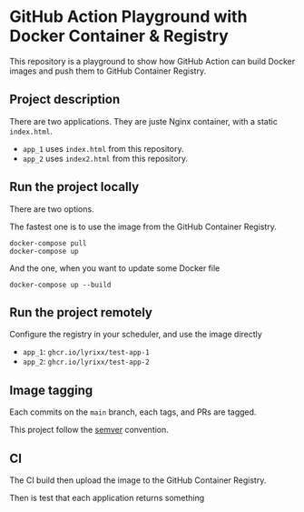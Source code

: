 # GitHub Action Playground with Docker Container & Registry

This repository is a playground to show how GitHub Action can build Docker
images and push them to GitHub Container Registry.

## Project description

There are two applications. They are juste Nginx container, with a static `index.html`.

* `app_1` uses `index.html` from this repository.
* `app_2` uses `index2.html` from this repository.

## Run the project locally

There are two options.

The fastest one is to use the image from the GitHub Container Registry.

```
docker-compose pull
docker-compose up
```

And the one, when you want to update some Docker file

```
docker-compose up --build
```

## Run the project remotely

Configure the registry in your scheduler, and use the image directly

* `app_1`: `ghcr.io/lyrixx/test-app-1`
* `app_2`: `ghcr.io/lyrixx/test-app-2`

## Image tagging

Each commits on the `main` branch, each tags, and PRs are tagged.

This project follow the
[semver](https://github.com/docker/metadata-action#semver) convention.

## CI

The CI build then upload the image to the GitHub Container Registry.

Then is test that each application returns something

